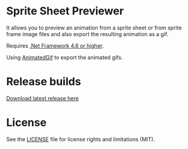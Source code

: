 # Sprite Sheet Previewer  
It allows you to preview an animation from a sprite sheet or from sprite frame image files and also export the resulting animation as a gif.  
  
Requires [.Net Framework 4.6 or higher](https://www.microsoft.com/net/download/framework).  
  
Using [AnimatedGif](https://github.com/mrousavy/AnimatedGif) to export the animated gifs.  
  
# Release builds  
[Download latest release here](https://github.com/kobitoko/Sprite-Sheet-Previewer/releases)  
  
# License  
See the [LICENSE](https://raw.githubusercontent.com/kobitoko/Sprite-Sheet-Previewer/master/LICENSE) file for license rights and limitations (MIT).  
  
